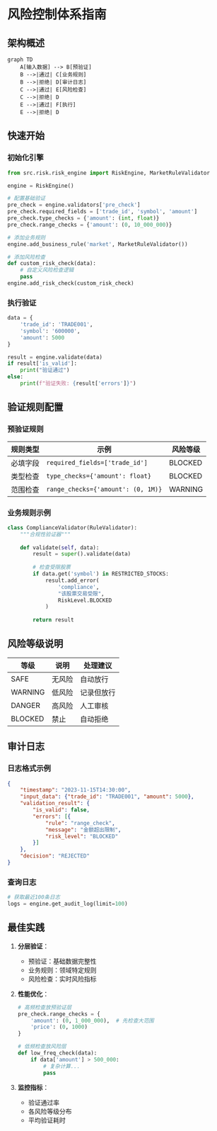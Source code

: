 # 风险控制体系指南

## 架构概述

```mermaid
graph TD
    A[输入数据] --> B[预验证]
    B -->|通过| C[业务规则]
    B -->|拒绝| D[审计日志]
    C -->|通过| E[风险检查]
    C -->|拒绝| D
    E -->|通过| F[执行]
    E -->|拒绝| D
```

## 快速开始

### 初始化引擎

```python
from src.risk.risk_engine import RiskEngine, MarketRuleValidator

engine = RiskEngine()

# 配置基础验证
pre_check = engine.validators['pre_check']
pre_check.required_fields = ['trade_id', 'symbol', 'amount']
pre_check.type_checks = {'amount': (int, float)}
pre_check.range_checks = {'amount': (0, 10_000_000)}

# 添加业务规则
engine.add_business_rule('market', MarketRuleValidator())

# 添加风险检查
def custom_risk_check(data):
    # 自定义风险检查逻辑
    pass
engine.add_risk_check(custom_risk_check)
```

### 执行验证

```python
data = {
    'trade_id': 'TRADE001',
    'symbol': '600000',
    'amount': 5000
}

result = engine.validate(data)
if result['is_valid']:
    print("验证通过")
else:
    print(f"验证失败: {result['errors']}")
```

## 验证规则配置

### 预验证规则

| 规则类型 | 示例 | 风险等级 |
|---------|------|---------|
| 必填字段 | `required_fields=['trade_id']` | BLOCKED |
| 类型检查 | `type_checks={'amount': float}` | BLOCKED |
| 范围检查 | `range_checks={'amount': (0, 1M)}` | WARNING |

### 业务规则示例

```python
class ComplianceValidator(RuleValidator):
    """合规性验证器"""
    
    def validate(self, data):
        result = super().validate(data)
        
        # 检查受限股票
        if data.get('symbol') in RESTRICTED_STOCKS:
            result.add_error(
                'compliance',
                "该股票交易受限",
                RiskLevel.BLOCKED
            )
        
        return result
```

## 风险等级说明

| 等级 | 说明 | 处理建议 |
|------|------|---------|
| SAFE | 无风险 | 自动放行 |
| WARNING | 低风险 | 记录但放行 |
| DANGER | 高风险 | 人工审核 |
| BLOCKED | 禁止 | 自动拒绝 |

## 审计日志

### 日志格式示例

```json
{
    "timestamp": "2023-11-15T14:30:00",
    "input_data": {"trade_id": "TRADE001", "amount": 5000},
    "validation_result": {
        "is_valid": false,
        "errors": [{
            "rule": "range_check",
            "message": "金额超出限制",
            "risk_level": "BLOCKED"
        }]
    },
    "decision": "REJECTED"
}
```

### 查询日志

```python
# 获取最近100条日志
logs = engine.get_audit_log(limit=100)
```

## 最佳实践

1. **分层验证**：
   - 预验证：基础数据完整性
   - 业务规则：领域特定规则
   - 风险检查：实时风险指标

2. **性能优化**：
   ```python
   # 高频检查放预验证层
   pre_check.range_checks = {
       'amount': (0, 1_000_000),  # 先检查大范围
       'price': (0, 1000)
   }
   
   # 低频检查放风险层
   def low_freq_check(data):
       if data['amount'] > 500_000:
           # 复杂计算...
           pass
   ```

3. **监控指标**：
   - 验证通过率
   - 各风险等级分布
   - 平均验证耗时
```
